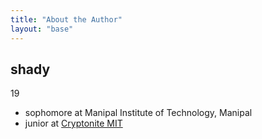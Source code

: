 ```yaml
---
title: "About the Author"
layout: "base"
---
```


<section class="about-me">
  <h1>shady</h1>
  <p>19</p>
  
  <ul>
    <li>sophomore at Manipal Institute of Technology, Manipal</li>
    <li>junior at <a href="https://cryptonitemit.in/" target="_blank" rel="noopener">Cryptonite MIT</a></li>
  </ul>
</section>
